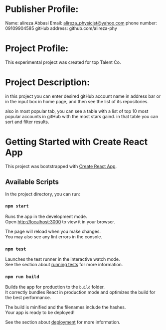 # Publisher Profile:

Name: alireza Abbasi
Email: alireza_physicist@yahoo.com
phone number: 09109904585
gitHub address: github.com/alireza-phy

# Project Profile:

This experimental project was created for top Talent Co.

# Project Description:

in this project you can enter desired gitHub account name in address bar or in the input box in home page, and then see the list of its repositories.

also in most popular tab, you can see a table with a list of top 10 most popular accounts in gitHub with the most stars gaind. in that table you can sort and filter results.

# Getting Started with Create React App

This project was bootstrapped with [Create React App](https://github.com/facebook/create-react-app).

## Available Scripts

In the project directory, you can run:

### `npm start`

Runs the app in the development mode.\
Open [http://localhost:3000](http://localhost:3000) to view it in your browser.

The page will reload when you make changes.\
You may also see any lint errors in the console.

### `npm test`

Launches the test runner in the interactive watch mode.\
See the section about [running tests](https://facebook.github.io/create-react-app/docs/running-tests) for more information.

### `npm run build`

Builds the app for production to the `build` folder.\
It correctly bundles React in production mode and optimizes the build for the best performance.

The build is minified and the filenames include the hashes.\
Your app is ready to be deployed!

See the section about [deployment](https://facebook.github.io/create-react-app/docs/deployment) for more information.
